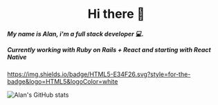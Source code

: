<h1 align="center">
  Hi there 👋
</h1>

<h5 align="left">
  My name is Alan, i'm a full stack developer 💻.
  
  Currently working with Ruby on Rails + React and starting with React Native 
</h5>

<p align="center">
  
  https://img.shields.io/badge/HTML5-E34F26.svg?style=for-the-badge&logo=HTML5&logoColor=white

</p>

  ![Alan's GitHub stats](https://github-readme-stats.vercel.app/api?username=AlannDure&count_private=true&show_icons=true&theme=radical)

<!--
**AlannDure/AlannDure** is a ✨ _special_ ✨ repository because its `README.md` (this file) appears on your GitHub profile.

Here are some ideas to get you started:

- 🔭 I’m currently working on ...
- 🌱 I’m currently learning ...
- 👯 I’m looking to collaborate on ...
- 🤔 I’m looking for help with ...
- 💬 Ask me about ...
- 📫 How to reach me: ...
- 😄 Pronouns: ...
- ⚡ Fun fact: ...
-->
